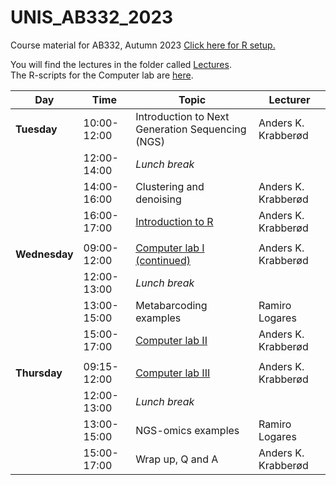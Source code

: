 # UNIS_AB332_2023
Course material for AB332,  Autumn 2023
[Click here for R setup. ](setup/)


You will find the lectures in the folder called [Lectures](Lectures/).  
The R-scripts for the Computer lab are [here](computer_lab/).


| Day           | Time        | Topic                                            | Lecturer            |
| ------------- | ----------- | ------------------------------------------------ | ------------------- |
| **Tuesday**   | 10:00-12:00 | Introduction to Next Generation Sequencing (NGS) | Anders K. Krabberød |
|               | 12:00-14:00 | _Lunch break_                                    |                     |
|               | 14:00-16:00 | Clustering and denoising                         | Anders K. Krabberød |
|               | 16:00-17:00 | [Introduction to R](Introduction_to_R)           | Anders K. Krabberød |
|               |             |                                                  |                     |
| **Wednesday** | 09:00-12:00 | [Computer lab I (continued)](computer_lab/)      | Anders K. Krabberød |
|               | 12:00-13:00 | _Lunch break_                                    |                     |
|               | 13:00-15:00 | Metabarcoding examples                           | Ramiro Logares      |
|               | 15:00-17:00 | [Computer lab II](computer_lab/)                 | Anders K. Krabberød |
|               |             |                                                  |                     |
| **Thursday**  | 09:15-12:00 | [Computer lab III](computer_lab/)                | Anders K. Krabberød |
|               | 12:00-13:00 | _Lunch break_                                    |                     |
|               | 13:00-15:00 | NGS-omics examples                               | Ramiro Logares      |
|               | 15:00-17:00 | Wrap up, Q and A                                 | Anders K. Krabberød |


